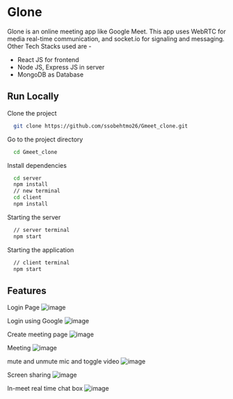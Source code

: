 
# Glone

Glone is an online meeting app like Google Meet. This app uses WebRTC for media real-time communication, and socket.io for signaling and messaging. Other Tech Stacks used are - 

- React JS for frontend
- Node JS, Express JS in server
- MongoDB as Database




## Run Locally

Clone the project

```bash
  git clone https://github.com/ssobehtmo26/Gmeet_clone.git
```
Go to the project directory

```bash
  cd Gmeet_clone
```

Install dependencies

```bash
  cd server
  npm install
  // new terminal
  cd client
  npm install
```

Starting the server

```bash
  // server terminal
  npm start
```
Starting the application

```bash
  // client terminal  
  npm start
```



## Features

Login Page
![image](https://github.com/ssobehtmo26/Gmeet_clone/assets/95176555/c2d74e2d-7bb1-49d7-a662-5f0ea05ee610)

Login using Google
![image](https://github.com/ssobehtmo26/Gmeet_clone/assets/95176555/e9f548a4-95d4-4aba-90b0-cb8bf8dd7c28)

Create meeting page
![image](https://github.com/ssobehtmo26/Gmeet_clone/assets/95176555/4a2ef0cb-5161-4ed1-abd9-140f3c2702c4)

Meeting
![image](https://github.com/ssobehtmo26/Gmeet_clone/assets/95176555/ca03eeaa-3017-49cf-ab4a-c70cdd40ae1c)

mute and unmute mic and toggle video
![image](https://github.com/ssobehtmo26/Gmeet_clone/assets/95176555/ede3f9bc-40f8-4895-be51-93e523122e44)

Screen sharing
![image](https://github.com/ssobehtmo26/Gmeet_clone/assets/95176555/f8b41df5-2a21-4eae-af95-fe88b2254e96)

In-meet real time chat box
![image](https://github.com/ssobehtmo26/Gmeet_clone/assets/95176555/62eee40a-a9b0-41b1-8c93-baae3418aee7)






